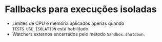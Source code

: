 # Fallbacks para execuções isoladas

- Limites de CPU e memória aplicados apenas quando `TESTS_USE_ISOLATION` está habilitado.
- Watchers externos encerrados pelo método `Sandbox.shutdown`.

